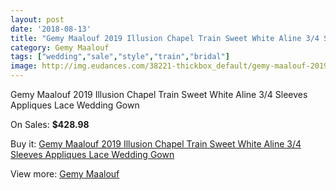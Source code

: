 ```yaml
---
layout: post
date: '2018-08-13'
title: "Gemy Maalouf 2019 Illusion Chapel Train Sweet White Aline 3/4 Sleeves Appliques Lace Wedding Gown"
category: Gemy Maalouf
tags: ["wedding","sale","style","train","bridal"]
image: http://img.eudances.com/38221-thickbox_default/gemy-maalouf-2019-illusion-chapel-train-sweet-white-aline-3-4-sleeves-appliques-lace-wedding-gown.jpg
---
```

Gemy Maalouf 2019 Illusion Chapel Train Sweet White Aline 3/4 Sleeves Appliques Lace Wedding Gown

On Sales: **$428.98**
<a href="https://www.eudances.com/en/gemy-maalouf/11280-gemy-maalouf-2019-illusion-chapel-train-sweet-white-aline-3-4-sleeves-appliques-lace-wedding-gown.html"><amp-img layout="responsive" width="600" height="600" src="//img.eudances.com/38221-thickbox_default/gemy-maalouf-2019-illusion-chapel-train-sweet-white-aline-3-4-sleeves-appliques-lace-wedding-gown.jpg" alt="Gemy Maalouf 2019 Illusion Chapel Train Sweet White Aline 3/4 Sleeves Appliques Lace Wedding Gown 0" /></a>
<a href="https://www.eudances.com/en/gemy-maalouf/11280-gemy-maalouf-2019-illusion-chapel-train-sweet-white-aline-3-4-sleeves-appliques-lace-wedding-gown.html"><amp-img layout="responsive" width="600" height="600" src="//img.eudances.com/38223-thickbox_default/gemy-maalouf-2019-illusion-chapel-train-sweet-white-aline-3-4-sleeves-appliques-lace-wedding-gown.jpg" alt="Gemy Maalouf 2019 Illusion Chapel Train Sweet White Aline 3/4 Sleeves Appliques Lace Wedding Gown 1" /></a>
<a href="https://www.eudances.com/en/gemy-maalouf/11280-gemy-maalouf-2019-illusion-chapel-train-sweet-white-aline-3-4-sleeves-appliques-lace-wedding-gown.html"><amp-img layout="responsive" width="600" height="600" src="//img.eudances.com/38222-thickbox_default/gemy-maalouf-2019-illusion-chapel-train-sweet-white-aline-3-4-sleeves-appliques-lace-wedding-gown.jpg" alt="Gemy Maalouf 2019 Illusion Chapel Train Sweet White Aline 3/4 Sleeves Appliques Lace Wedding Gown 2" /></a>

Buy it: [Gemy Maalouf 2019 Illusion Chapel Train Sweet White Aline 3/4 Sleeves Appliques Lace Wedding Gown](https://www.eudances.com/en/gemy-maalouf/11280-gemy-maalouf-2019-illusion-chapel-train-sweet-white-aline-3-4-sleeves-appliques-lace-wedding-gown.html "Gemy Maalouf 2019 Illusion Chapel Train Sweet White Aline 3/4 Sleeves Appliques Lace Wedding Gown")

View more: [Gemy Maalouf](https://www.eudances.com/en/101-gemy-maalouf "Gemy Maalouf")